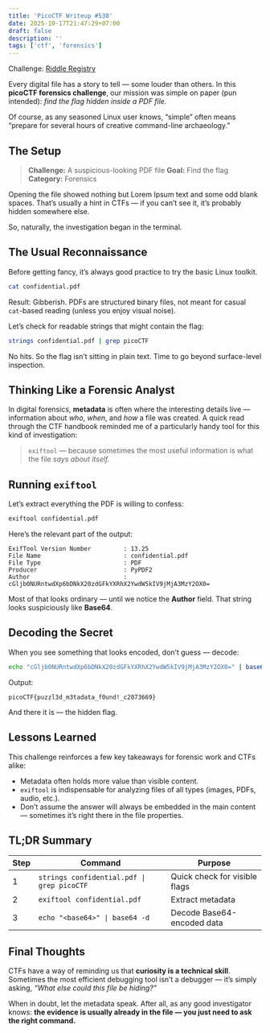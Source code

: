```yaml
---
title: 'PicoCTF Writeup #530'
date: 2025-10-17T21:47:29+07:00
draft: false
description: ''
tags: ['ctf', 'forensics']
---
```


Challenge: [Riddle Registry](https://play.picoctf.org/practice/challenge/530)

Every digital file has a story to tell — some louder than others.
In this **picoCTF forensics challenge**, our mission was simple on paper (pun intended): *find the flag hidden inside a PDF file.*

Of course, as any seasoned Linux user knows, “simple” often means “prepare for several hours of creative command-line archaeology.”



## The Setup

> **Challenge:** A suspicious-looking PDF file
> **Goal:** Find the flag
> **Category:** Forensics

Opening the file showed nothing but Lorem Ipsum text and some odd blank spaces. That’s usually a hint in CTFs — if you can’t see it, it’s probably hidden somewhere else.

So, naturally, the investigation began in the terminal.



## The Usual Reconnaissance

Before getting fancy, it’s always good practice to try the basic Linux toolkit.

```bash
cat confidential.pdf
```

Result:
Gibberish. PDFs are structured binary files, not meant for casual `cat`-based reading (unless you enjoy visual noise).

Let’s check for readable strings that might contain the flag:

```bash
strings confidential.pdf | grep picoCTF
```

No hits. So the flag isn’t sitting in plain text. Time to go beyond surface-level inspection.



## Thinking Like a Forensic Analyst

In digital forensics, **metadata** is often where the interesting details live — information about *who*, *when*, and *how* a file was created.
A quick read through the CTF handbook reminded me of a particularly handy tool for this kind of investigation:

> `exiftool` — because sometimes the most useful information is what the file *says about itself.*



## Running `exiftool`

Let’s extract everything the PDF is willing to confess:

```bash
exiftool confidential.pdf
```

Here’s the relevant part of the output:

```
ExifTool Version Number         : 13.25
File Name                       : confidential.pdf
File Type                       : PDF
Producer                        : PyPDF2
Author                          : cGljb0NURntwdXp6bDNkX20zdGFkYXRhX2YwdW5kIV9jMjA3MzY2OX0=
```

Most of that looks ordinary — until we notice the **Author** field.
That string looks suspiciously like **Base64**.



## Decoding the Secret

When you see something that looks encoded, don’t guess — decode:

```bash
echo "cGljb0NURntwdXp6bDNkX20zdGFkYXRhX2YwdW5kIV9jMjA3MzY2OX0=" | base64 -d
```

Output:

```
picoCTF{puzzl3d_m3tadata_f0und!_c2073669}
```

And there it is — the hidden flag.



## Lessons Learned

This challenge reinforces a few key takeaways for forensic work and CTFs alike:

* Metadata often holds more value than visible content.
* `exiftool` is indispensable for analyzing files of all types (images, PDFs, audio, etc.).
* Don’t assume the answer will always be embedded in the main content — sometimes it’s right there in the file properties.



## TL;DR Summary

| Step | Command                                    | Purpose                       |
| ---- | ------------------------------------------ | ----------------------------- |
| 1    | `strings confidential.pdf \| grep picoCTF` | Quick check for visible flags |
| 2    | `exiftool confidential.pdf`                | Extract metadata              |
| 3    | `echo "<base64>" \| base64 -d`             | Decode Base64-encoded data    |



## Final Thoughts

CTFs have a way of reminding us that **curiosity is a technical skill**.
Sometimes the most efficient debugging tool isn’t a debugger — it’s simply asking, *“What else could this file be hiding?”*

When in doubt, let the metadata speak.
After all, as any good investigator knows: **the evidence is usually already in the file — you just need to ask the right command.**
